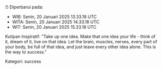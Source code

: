 ⏰ Diperbarui pada:
- WIB: Senin, 20 Januari 2025 13.33.18 UTC
- WITA: Senin, 20 Januari 2025 14.33.18 UTC
- WIT: Senin, 20 Januari 2025 15.33.18 UTC

Kutipan Inspiratif:
"Take up one idea. Make that one idea your life - think of it, dream of it, live on that idea. Let the brain, muscles, nerves, every part of your body, be full of that idea, and just leave every other idea alone. This is the way to success."


Kategori: success

